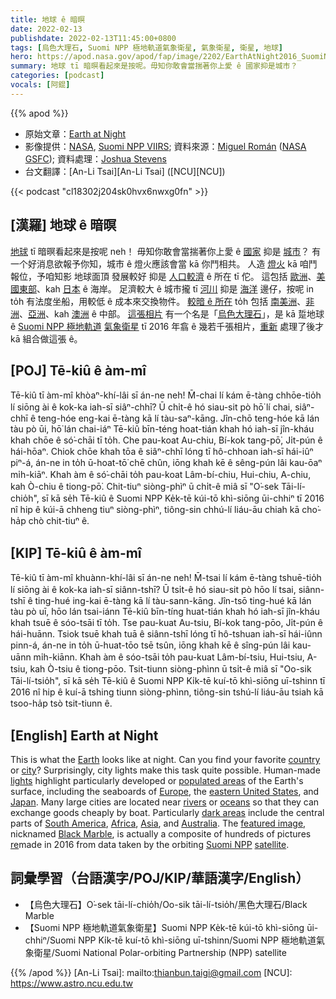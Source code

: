```yaml
---
title: 地球 ê 暗暝
date: 2022-02-13
publishdate: 2022-02-13T11:45:00+0800
tags: [烏色大理石, Suomi NPP 極地軌道氣象衛星, 氣象衛星, 衛星, 地球]
hero: https://apod.nasa.gov/apod/fap/image/2202/EarthAtNight2016_SuomiNPP_1080.jpg
summary: 地球 tī 暗暝看起來是按呢。毋知你敢會當揣著你上愛 ê 國家抑是城市？
categories: [podcast]
vocals: [阿錕]
---
```


{{% apod %}}

- 原始文章：[Earth at Night](https://apod.nasa.gov/apod/ap220213.html)
- 影像提供：[NASA](https://www.nasa.gov/), [Suomi NPP VIIRS](https://ncc.nesdis.noaa.gov/VIIRS/); 資料來源：[Miguel Román](https://science.gsfc.nasa.gov/sed/bio/miguel.o.roman) ([NASA GSFC](https://www.nasa.gov/goddard)); 資料處理：[Joshua Stevens](https://earthobservatory.nasa.gov/about/joshua-stevens)
- 台文翻譯：[An-Li Tsai][An-Li Tsai] ([NCU][NCU])

{{< podcast "cl18302j204sk0hvx6nwxg0fn" >}}

## [漢羅] 地球 ê 暗暝
[地球][Earth] tī 暗暝看起來是按呢 neh！
毋知你敢會當揣著你上愛 ê [國家][country] 抑是 [城市][city]？
有一个好消息欲報予你知，城市 ê 燈火應該會當 kā 你鬥相共。
人造 [燈火][lights] kā 咱鬥報位，予咱知影 地球面頂 發展較好 抑是 [人口較濟][populated areas] ê 所在 tī 佗。
這包括 [歐洲][Europe]、[美國東部][eastern United States]、kah [日本][Japan] ê 海岸。
足濟較大 ê 城市攏 tī [河川][rivers] 抑是 [海洋][oceans] 邊仔，按呢 in to̍h 有法度坐船，用較低 ê 成本來交換物件。
[較暗 ê 所在][dark areas] to̍h 包括 [南美洲][South America]、[非洲][Africa]、[亞洲][Asia]、kah [澳洲][Australia] ê 中部。
[這張相片][featured image] 有一个名是「[烏色大理石][Black Marble]」，是 kā 踅地球 ê [Suomi NPP 極地軌道][Suomi NPP] [氣象衛星][satellite] tī 2016 年翕 ê 幾若千張相片，[重新][re] 處理了後才 kā 組合做這張 ê。

## [POJ] Tē-kiû ê àm-mî
Tē-kiû tī àm-mî khòaⁿ-khí-lâi sī án-ne neh!
M̄-chai lí kám ē-tàng chhōe-tio̍h lí siōng ài ê kok-ka iah-sī siâⁿ-chhī?
Ū chi̍t-ê hó siau-sit pò hō͘ lí chai, siâⁿ-chhī ê teng-hóe eng-kai ē-tàng kā lí tàu-saⁿ-kāng.
Jîn-chō teng-hóe kā lán tàu pò ūi, hō͘ lán chai-iáⁿ Tē-kiû bīn-téng hoat-tián khah hó iah-sī jîn-kháu khah chōe ê só͘-chāi tī to̍h.
Che pau-koat Au-chiu, Bí-kok tang-pō͘, Ji̍t-pún ê hái-hōaⁿ.
Chiok chōe khah tōa ê siâⁿ-chhī lóng tī hô-chhoan iah-sī hái-iûⁿ piⁿ-á, án-ne in to̍h ū-hoat-tō͘ chē chûn, iōng khah kē ê sêng-pún lâi kau-ōaⁿ mi̍h-kiāⁿ.
Khah àm ê só͘-chāi to̍h pau-koat Lâm-bí-chiu, Hui-chiu, A-chiu, kah Ò-chiu ê tiong-pō͘.
Chit-tiuⁿ siòng-phìⁿ ū chi̍t-ê miâ sī "O͘-sek Tāi-lí-chio̍h", sī kā se̍h Tē-kiû ê Suomi NPP Ke̍k-tē kúi-tō khì-siōng ūi-chhiⁿ tī 2016 nî hip ê kúi-ā chheng tiuⁿ siòng-phìⁿ, tiông-sin chhú-lí liáu-āu chiah kā cho͘-ha̍p chò chit-tiuⁿ ê.

## [KIP] Tē-kiû ê àm-mî
Tē-kiû tī àm-mî khuànn-khí-lâi sī án-ne neh!
M̄-tsai lí kám ē-tàng tshuē-tio̍h lí siōng ài ê kok-ka iah-sī siânn-tshī?
Ū tsi̍t-ê hó siau-sit pò hōo lí tsai, siânn-tshī ê ting-hué ing-kai ē-tàng kā lí tàu-sann-kāng.
Jîn-tsō ting-hué kā lán tàu pò uī, hōo lán tsai-iánn Tē-kiû bīn-tíng huat-tián khah hó iah-sī jîn-kháu khah tsuē ê sóo-tsāi tī to̍h.
Tse pau-kuat Au-tsiu, Bí-kok tang-pōo, Ji̍t-pún ê hái-huānn.
Tsiok tsuē khah tuā ê siânn-tshī lóng tī hô-tshuan iah-sī hái-iûnn pinn-á, án-ne in to̍h ū-huat-tōo tsē tsûn, iōng khah kē ê sîng-pún lâi kau-uānn mi̍h-kiānn.
Khah àm ê sóo-tsāi to̍h pau-kuat Lâm-bí-tsiu, Hui-tsiu, A-tsiu, kah Ò-tsiu ê tiong-pōo.
Tsit-tiunn siòng-phìnn ū tsi̍t-ê miâ sī "Oo-sik Tāi-lí-tsio̍h", sī kā se̍h Tē-kiû ê Suomi NPP Ki̍k-tē kuí-tō khì-siōng uī-tshinn tī 2016 nî hip ê kuí-ā tshing tiunn siòng-phìnn, tiông-sin tshú-lí liáu-āu tsiah kā tsoo-ha̍p tsò tsit-tiunn ê.

## [English] Earth at Night
This is what the [Earth][Earth] looks like at night.
Can you find your favorite [country][country] or [city][city]?
Surprisingly, city lights make this task quite possible.
Human-made [lights][lights] highlight particularly developed or [populated areas][populated areas] of the Earth's surface, including the seaboards of [Europe][Europe], the [eastern United States][eastern United States], and [Japan][Japan].
Many large cities are located near [rivers][rivers] or [oceans][oceans] so that they can exchange goods cheaply by boat.
Particularly [dark areas][dark areas] include the central parts of [South America][South America], [Africa][Africa], [Asia][Asia], and [Australia][Australia].
The [featured image][featured image], nicknamed [Black Marble][Black Marble], is actually a composite of hundreds of pictures [re][re]made in 2016 from data taken by the orbiting [Suomi NPP][Suomi NPP] [satellite][satellite].

## 詞彙學習（台語漢字/POJ/KIP/華語漢字/English）
- 【烏色大理石】O͘-sek tāi-lí-chio̍h/Oo-sik tāi-lí-tsio̍h/黑色大理石/Black Marble
- 【Suomi NPP 極地軌道氣象衛星】Suomi NPP Ke̍k-tē kúi-tō khì-siōng ūi-chhiⁿ/Suomi NPP Ki̍k-tē kuí-tō khì-siōng uī-tshinn/Suomi NPP 極地軌道氣象衛星/Suomi National Polar-orbiting Partnership (NPP) satellite


{{% /apod %}}
[An-Li Tsai]: mailto:thianbun.taigi@gmail.com
[NCU]: https://www.astro.ncu.edu.tw


[Earth]:https://earthobservatory.nasa.gov/
[country]:https://www.cia.gov/the-world-factbook/countries/
[city]:https://en.wikipedia.org/wiki/City
[lights]:https://earthobservatory.nasa.gov/features/Lights
[populated areas]:https://youtu.be/ki-hoy-3ea8?t=74
[Europe]:https://en.wikipedia.org/wiki/Europe
[eastern United States]:https://apod.nasa.gov/apod/ap160224.html
[Japan]:https://en.wikipedia.org/wiki/Japan
[rivers]:https://apod.nasa.gov/apod/ap180826.html
[oceans]:https://apod.nasa.gov/apod/ap981007.html
[dark areas]:https://www.iau.org/public/themes/light_pollution/
[South America]:https://en.wikipedia.org/wiki/South_America
[Africa]:https://en.wikipedia.org/wiki/Africa
[Asia]:https://en.wikipedia.org/wiki/Asia
[Australia]:https://en.wikipedia.org/wiki/Australia
[featured image]:https://earthobservatory.nasa.gov/images/90008/night-light-maps-open-up-new-applications
[Black Marble]:https://blackmarble.gsfc.nasa.gov/
[re]:https://apod.nasa.gov/apod/ap081005.html
[Suomi NPP]:https://www.nasa.gov/mission_pages/NPP/main/index.html
[satellite]:https://en.wikipedia.org/wiki/Suomi_NPP
